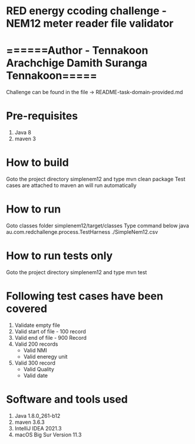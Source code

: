 RED energy ccoding challenge - NEM12 meter reader file validator
=================================================================
======Author - Tennakoon Arachchige Damith Suranga Tennakoon=====
=================================================================

Challenge can be found in the file -> README-task-domain-provided.md


Pre-requisites
==============
1. Java 8
2. maven 3

How to build
============
Goto the project directory simplenem12 and type
 mvn clean package
Test cases are attached to maven an will run automatically

How to run
==========
Goto classes folder
 simplenem12/target/classes
Type command below
 java au.com.redchallenge.process.TestHarness ./SimpleNem12.csv

 How to run tests only
 =====================
 Goto the project directory simplenem12 and type
  mvn test

 Following test cases have been covered
 ======================================
 1. Validate empty file
 2. Valid start of file - 100 record
 3. Valid end of file - 900 Record
 4. Valid 200 records
    - Valid NMI
    - Valid eneregy unit
 5. Valid 300 record
    - Valid Quality
    - Valid date


Software and tools used
=======================
1. Java 1.8.0_261-b12
2. maven 3.6.3
3. IntelliJ IDEA 2021.3
4. macOS Big Sur Version 11.3
